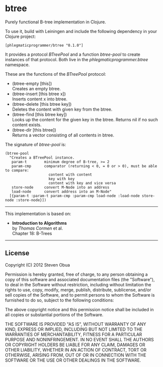 # btree

Purely functional B-tree implementation in Clojure.

To use it, build with Leiningen and include the following dependency in your Clojure project:  

    [phlegmaticprogrammer/btree "0.1.0"]

It provides a protocol _BTreePool_ and a function _btree-pool_ to create instances of that protocol. Both live in the
_phlegmaticprogrammer.btree_ namespace.

These are the functions of the _BTreePool_ protocol:
- (btree-empty [this])  
  Creates an empty btree.
- (btree-insert [this btree x])  
  Inserts content x into btree.
- (btree-delete [this btree key])    
  Deletes the content with given key from the btree.
- (btree-find [this btree key])  
  Looks up the content for the given key in the btree. Returns nil if no such content exists. 
- (btree-dir [this btree])   
  Returns a vector consisting of all contents in btree.

The signature of _btree-pool_ is:

    (btree-pool
      "Creates a BTreePool instance.
       param-t        minimum degree of B-tree, >= 2
       param-cmp      comparator (returning < 0, = 0 or > 0), must be able to compare:
                        content with content
                        key with key
                        content with key and vice versa
       store-node     convert M-Node into an address
       load-node      convert address into an M-Node"
      [{param-t :param-t param-cmp :param-cmp load-node :load-node store-node :store-node}])

---

This implementation is based on:

- **Introduction to Algorithms**  
  by _Thomas Cormen_ et al.  
  Chapter 18: B-Trees

---
## License

Copyright (C) 2012 Steven Obua

Permission is hereby granted, free of charge, to any person obtaining a copy of this software and associated documentation files (the "Software"), to deal in the Software without restriction, including without limitation the rights to use, copy, modify, merge, publish, distribute, sublicense, and/or sell copies of the Software, and to permit persons to whom the Software is furnished to do so, subject to the following conditions:

The above copyright notice and this permission notice shall be included in all copies or substantial portions of the Software.

THE SOFTWARE IS PROVIDED "AS IS", WITHOUT WARRANTY OF ANY KIND, EXPRESS OR IMPLIED, INCLUDING BUT NOT LIMITED TO THE WARRANTIES OF MERCHANTABILITY, FITNESS FOR A PARTICULAR PURPOSE AND NONINFRINGEMENT. IN NO EVENT SHALL THE AUTHORS OR COPYRIGHT HOLDERS BE LIABLE FOR ANY CLAIM, DAMAGES OR OTHER LIABILITY, WHETHER IN AN ACTION OF CONTRACT, TORT OR OTHERWISE, ARISING FROM, OUT OF OR IN CONNECTION WITH THE SOFTWARE OR THE USE OR OTHER DEALINGS IN THE SOFTWARE.

  





  



